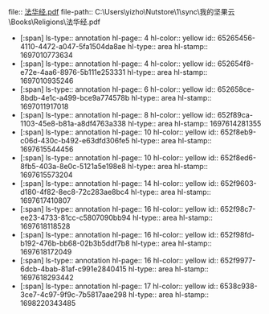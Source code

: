 file:: [法华经.pdf](C:\Users\yizho\Nutstore\1\sync\我的坚果云\Books\Religions\法华经.pdf)
file-path:: C:\Users\yizho\Nutstore\1\sync\我的坚果云\Books\Religions\法华经.pdf

- [:span]
  ls-type:: annotation
  hl-page:: 4
  hl-color:: yellow
  id:: 65265456-4110-4472-a047-5fa1504da8ae
  hl-type:: area
  hl-stamp:: 1697010773634
- [:span]
  ls-type:: annotation
  hl-page:: 4
  hl-color:: yellow
  id:: 652654f8-e72e-4aa6-8976-5b111e253331
  hl-type:: area
  hl-stamp:: 1697010935246
- [:span]
  ls-type:: annotation
  hl-page:: 6
  hl-color:: yellow
  id:: 652658ce-8bdb-4e1c-a499-bce9a774578b
  hl-type:: area
  hl-stamp:: 1697011917018
- [:span]
  ls-type:: annotation
  hl-page:: 8
  hl-color:: yellow
  id:: 652f89ca-1103-45e8-b81a-a8df4763a338
  hl-type:: area
  hl-stamp:: 1697614281355
- [:span]
  ls-type:: annotation
  hl-page:: 10
  hl-color:: yellow
  id:: 652f8eb9-c06d-430c-b492-e63dfd306fe5
  hl-type:: area
  hl-stamp:: 1697615544456
- [:span]
  ls-type:: annotation
  hl-page:: 10
  hl-color:: yellow
  id:: 652f8ed6-8fb5-403a-8e0c-5121a5e198e8
  hl-type:: area
  hl-stamp:: 1697615573204
- [:span]
  ls-type:: annotation
  hl-page:: 14
  hl-color:: yellow
  id:: 652f9603-d180-4f82-8ec8-72c283ae8bc4
  hl-type:: area
  hl-stamp:: 1697617410807
- [:span]
  ls-type:: annotation
  hl-page:: 16
  hl-color:: yellow
  id:: 652f98c7-ee23-4733-81cc-c5807090bb94
  hl-type:: area
  hl-stamp:: 1697618118528
- [:span]
  ls-type:: annotation
  hl-page:: 16
  hl-color:: yellow
  id:: 652f98fd-b192-476b-bb68-02b3b5ddf7b8
  hl-type:: area
  hl-stamp:: 1697618172049
- [:span]
  ls-type:: annotation
  hl-page:: 16
  hl-color:: yellow
  id:: 652f9977-6dcb-4bab-81af-c991e2840415
  hl-type:: area
  hl-stamp:: 1697618293442
- [:span]
  ls-type:: annotation
  hl-page:: 17
  hl-color:: yellow
  id:: 6538c938-3ce7-4c97-9f9c-7b5817aae298
  hl-type:: area
  hl-stamp:: 1698220343485